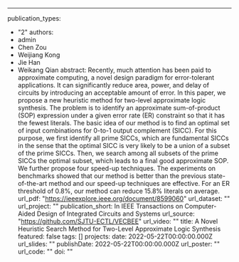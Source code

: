 ---
publication_types:
  - "2"
authors:
  - admin
  - Chen Zou
  - Weijiang Kong
  - Jie Han
  - Weikang Qian
abstract: Recently, much attention has been paid to approximate computing, a novel design paradigm for error-tolerant applications. It can significantly reduce area, power, and delay of circuits by introducing an acceptable amount of error. In this paper, we propose a new heuristic method for two-level approximate logic synthesis. The problem is to identify an approximate sum-of-product (SOP) expression under a given error rate (ER) constraint so that it has the fewest literals. The basic idea of our method is to find an optimal set of input combinations for 0-to-1 output complement (SICC). For this purpose, we first identify all prime SICCs, which are fundamental SICCs in the sense that the optimal SICC is very likely to be a union of a subset of the prime SICCs. Then, we search among all subsets of the prime SICCs the optimal subset, which leads to a final good approximate SOP. We further propose four speed-up techniques. The experiments on benchmarks showed that our method is better than the previous state-of-the-art method and our speed-up techniques are effective. For an ER threshold of 0.8%, our method can reduce 15.8% literals on average.
url_pdf: "https://ieeexplore.ieee.org/document/8599060"
url_dataset: ""
url_project: ""
publication_short: In IEEE Transactions on Computer-Aided Design of Integrated Circuits and Systems
url_source: "https://github.com/SJTU-ECTL/VECBEE"
url_video: ""
title: A Novel Heuristic Search Method for Two-Level Approximate Logic Synthesis
featured: false
tags: []
projects:
date: 2022-05-22T00:00:00.000Z
url_slides: ""
publishDate: 2022-05-22T00:00:00.000Z
url_poster: ""
url_code: ""
doi: ""